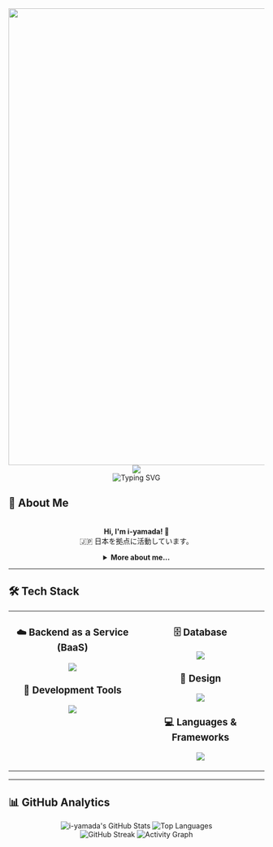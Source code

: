 <div align="center">
  <img src="https://user-images.githubusercontent.com/74038190/212284100-561aa473-3905-4a80-b561-0d28506553ee.gif" width="900">
</div>

<div align="center">
  <img src="https://capsule-render.vercel.app/api?type=waving&color=gradient&customColorList=0,2,2,5,30&height=150&section=header&animation=twinkling" />
</div>

<div align="center">
  <img src="https://readme-typing-svg.herokuapp.com?font=Fira+Code&size=32&duration=2800&pause=2000&color=A9FEF7&center=true&vCenter=true&width=600&lines=Hey+there!+I'm+i-yamada+%F0%9F%91%8B;Always+Learning+New+Things+%F0%9F%93%9A" alt="Typing SVG" />
</div>

## 🌟 About Me

<p align="center">
  <br>
  <strong>Hi, I'm i-yamada! 👋</strong>
  <br>
  🇯🇵 日本を拠点に活動しています。
</p>

<details align="center">
  <summary><strong>More about me...</strong></summary>
  <ul>
    <li>🌱 新しい技術を学ぶことが好きです。</li>
  </ul>
</details>

<hr>

## 🛠️ Tech Stack

<table align="center">
<tr>
<td width="50%" align="center" valign="top">

### ☁️ Backend as a Service (BaaS)
<p align="center">
  <img src="https://skillicons.dev/icons?i=supabase,firebase" />
</p>

### 🔧 Development Tools
<p align="center">
  <img src="https://skillicons.dev/icons?i=vscode,git,github" />
</p>

</td>
<td width="50%" align="center" valign="top">

### 🗄️ Database
<p align="center">
  <img src="https://skillicons.dev/icons?i=mysql,postgresql,sqlite" />
</p>

### 🎨 Design
<p align="center">
  <img src="https://skillicons.dev/icons?i=illustrator,photoshop" />
</p>

### 💻 Languages & Frameworks
<p align="center">
  <img src="https://skillicons.dev/icons?i=py,js,ts,html,css" />
</p>

</td>
</tr>
</table>

<hr>

## 📊 GitHub Analytics

<div align="center">
  <img src="https://github-readme-stats.vercel.app/api?username=i-yamada&show_icons=true&theme=transparent&border_color=58a6ff" alt="i-yamada's GitHub Stats" />
  <img src="https://github-readme-stats.vercel.app/api/top-langs/?username=i-yamada&layout=compact&theme=transparent&border_color=58a6ff" alt="Top Languages" />
  <br>
  <img src="https://github-readme-streak-stats.herokuapp.com/?user=i-yamada&theme=transparent&border_radius=10&date_format=M%20j%5B%2C%20Y%5D" alt="GitHub Streak" />
  <img src="https://github-readme-activity-graph.vercel.app/graph?username=i-yamada&custom_title=i-yamada's%20GitHub%20Activity%20Graph&bg_color=0d1117&color=58a6ff&line=58a6ff&point=58a6ff&area=true&hide_border=true" alt="Activity Graph" />
</div>
